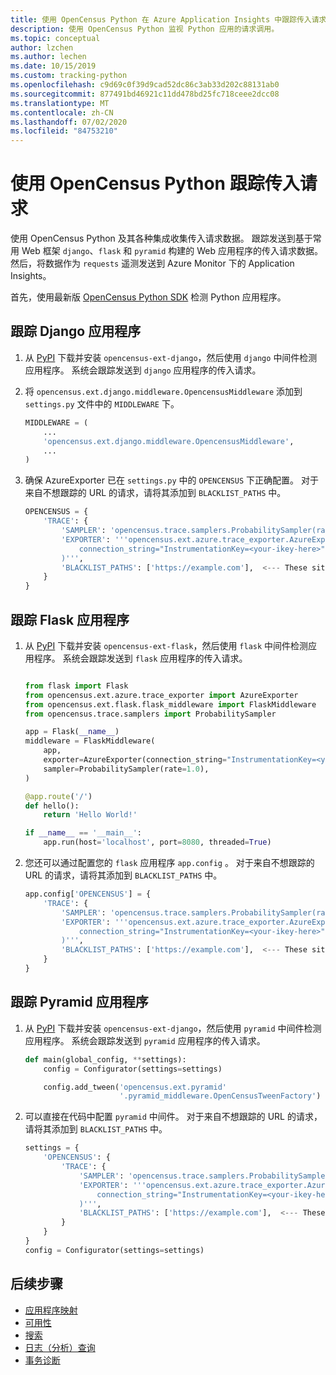 ```yaml
---
title: 使用 OpenCensus Python 在 Azure Application Insights 中跟踪传入请求 | Microsoft Docs
description: 使用 OpenCensus Python 监视 Python 应用的请求调用。
ms.topic: conceptual
author: lzchen
ms.author: lechen
ms.date: 10/15/2019
ms.custom: tracking-python
ms.openlocfilehash: c9d69c0f39d9cad52dc86c3ab33d202c88131ab0
ms.sourcegitcommit: 877491bd46921c11dd478bd25fc718ceee2dcc08
ms.translationtype: MT
ms.contentlocale: zh-CN
ms.lasthandoff: 07/02/2020
ms.locfileid: "84753210"
---
```

# <a name="track-incoming-requests-with-opencensus-python"></a>使用 OpenCensus Python 跟踪传入请求

使用 OpenCensus Python 及其各种集成收集传入请求数据。 跟踪发送到基于常用 Web 框架 `django`、`flask` 和 `pyramid` 构建的 Web 应用程序的传入请求数据。 然后，将数据作为 `requests` 遥测发送到 Azure Monitor 下的 Application Insights。

首先，使用最新版 [OpenCensus Python SDK](../../azure-monitor/app/opencensus-python.md) 检测 Python 应用程序。

## <a name="tracking-django-applications"></a>跟踪 Django 应用程序

1. 从 [PyPI](https://pypi.org/project/opencensus-ext-django/) 下载并安装 `opencensus-ext-django`，然后使用 `django` 中间件检测应用程序。 系统会跟踪发送到 `django` 应用程序的传入请求。

2. 将 `opencensus.ext.django.middleware.OpencensusMiddleware` 添加到 `settings.py` 文件中的 `MIDDLEWARE` 下。

    ```python
    MIDDLEWARE = (
        ...
        'opencensus.ext.django.middleware.OpencensusMiddleware',
        ...
    )
    ```

3. 确保 AzureExporter 已在 `settings.py` 中的 `OPENCENSUS` 下正确配置。 对于来自不想跟踪的 URL 的请求，请将其添加到 `BLACKLIST_PATHS` 中。

    ```python
    OPENCENSUS = {
        'TRACE': {
            'SAMPLER': 'opencensus.trace.samplers.ProbabilitySampler(rate=1)',
            'EXPORTER': '''opencensus.ext.azure.trace_exporter.AzureExporter(
                connection_string="InstrumentationKey=<your-ikey-here>"
            )''',
            'BLACKLIST_PATHS': ['https://example.com'],  <--- These sites will not be traced if a request is sent to it.
        }
    }
    ```

## <a name="tracking-flask-applications"></a>跟踪 Flask 应用程序

1. 从 [PyPI](https://pypi.org/project/opencensus-ext-flask/) 下载并安装 `opencensus-ext-flask`，然后使用 `flask` 中间件检测应用程序。 系统会跟踪发送到 `flask` 应用程序的传入请求。

    ```python
    
    from flask import Flask
    from opencensus.ext.azure.trace_exporter import AzureExporter
    from opencensus.ext.flask.flask_middleware import FlaskMiddleware
    from opencensus.trace.samplers import ProbabilitySampler
    
    app = Flask(__name__)
    middleware = FlaskMiddleware(
        app,
        exporter=AzureExporter(connection_string="InstrumentationKey=<your-ikey-here>"),
        sampler=ProbabilitySampler(rate=1.0),
    )
    
    @app.route('/')
    def hello():
        return 'Hello World!'
    
    if __name__ == '__main__':
        app.run(host='localhost', port=8080, threaded=True)
    
    ```

2. 您还可以通过配置您的 `flask` 应用程序 `app.config` 。 对于来自不想跟踪的 URL 的请求，请将其添加到 `BLACKLIST_PATHS` 中。

    ```python
    app.config['OPENCENSUS'] = {
        'TRACE': {
            'SAMPLER': 'opencensus.trace.samplers.ProbabilitySampler(rate=1.0)',
            'EXPORTER': '''opencensus.ext.azure.trace_exporter.AzureExporter(
                connection_string="InstrumentationKey=<your-ikey-here>",
            )''',
            'BLACKLIST_PATHS': ['https://example.com'],  <--- These sites will not be traced if a request is sent to it.
        }
    }
    ```

## <a name="tracking-pyramid-applications"></a>跟踪 Pyramid 应用程序

1. 从 [PyPI](https://pypi.org/project/opencensus-ext-pyramid/) 下载并安装 `opencensus-ext-django`，然后使用 `pyramid` 中间件检测应用程序。 系统会跟踪发送到 `pyramid` 应用程序的传入请求。

    ```python
    def main(global_config, **settings):
        config = Configurator(settings=settings)
    
        config.add_tween('opencensus.ext.pyramid'
                         '.pyramid_middleware.OpenCensusTweenFactory')
    ```

2. 可以直接在代码中配置 `pyramid` 中间件。 对于来自不想跟踪的 URL 的请求，请将其添加到 `BLACKLIST_PATHS` 中。

    ```python
    settings = {
        'OPENCENSUS': {
            'TRACE': {
                'SAMPLER': 'opencensus.trace.samplers.ProbabilitySampler(rate=1.0)',
                'EXPORTER': '''opencensus.ext.azure.trace_exporter.AzureExporter(
                    connection_string="InstrumentationKey=<your-ikey-here>",
                )''',
                'BLACKLIST_PATHS': ['https://example.com'],  <--- These sites will not be traced if a request is sent to it.
            }
        }
    }
    config = Configurator(settings=settings)
    ```

## <a name="next-steps"></a>后续步骤

* [应用程序映射](../../azure-monitor/app/app-map.md)
* [可用性](../../azure-monitor/app/monitor-web-app-availability.md)
* [搜索](../../azure-monitor/app/diagnostic-search.md)
* [日志（分析）查询](../../azure-monitor/log-query/log-query-overview.md)
* [事务诊断](../../azure-monitor/app/transaction-diagnostics.md)
